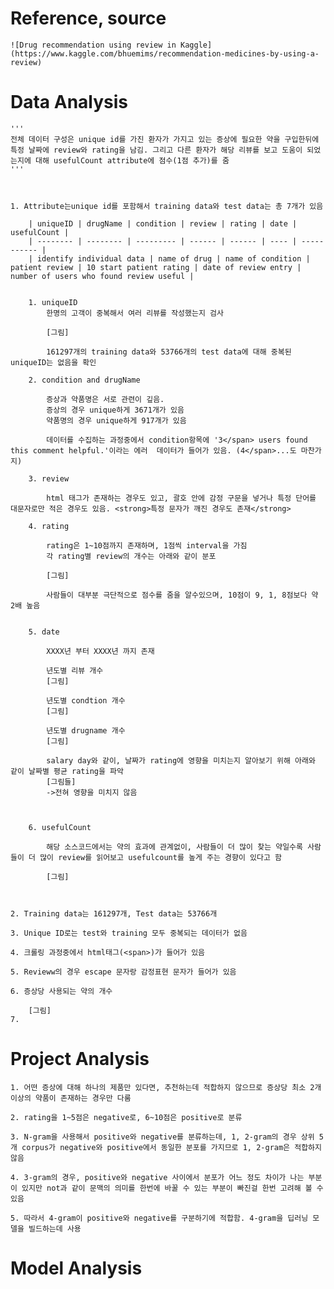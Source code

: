 # Reference, source
	![Drug recommendation using review in Kaggle](https://www.kaggle.com/bhuemims/recommendation-medicines-by-using-a-review)


# Data Analysis
	
	'''
	전체 데이터 구성은 unique id를 가진 환자가 가지고 있는 증상에 필요한 약을 구입한뒤에 특정 날짜에 review와 rating을 남김. 그리고 다른 환자가 해당 리뷰를 보고 도움이 되었는지에 대해 usefulCount attribute에 점수(1점 추가)를 줌
	'''



	1. Attribute는unique id를 포함해서 training data와 test data는 총 7개가 있음

		| uniqueID | drugName | condition | review | rating | date | usefulCount |
		| -------- | -------- | --------- | ------ | ------ | ---- | ----------- |
		| identify individual data | name of drug | name of condition | patient review | 10 start patient rating | date of review entry | number of users who found review useful |


		1. uniqueID
			한명의 고객이 중복해서 여러 리뷰를 작성했는지 검사

			[그림]

			161297개의 training data와 53766개의 test data에 대해 중복된 uniqueID는 없음을 확인

		2. condition and drugName

			증상과 약품명은 서로 관련이 깊음. 
			증상의 경우 unique하게 3671개가 있음
			약품명의 경우 unique하게 917개가 있음

			데이터를 수집하는 과정중에서 condition항목에 '3</span> users found this comment helpful.'이라는 에러  데이터가 들어가 있음. (4</span>...도 마찬가지)

		3. review

			html 태그가 존재하는 경우도 있고, 괄호 안에 감정 구문을 넣거나 특정 단어를 대문자로만 적은 경우도 있음. <strong>특정 문자가 깨진 경우도 존재</strong>

		4. rating
		
			rating은 1~10점까지 존재하며, 1점씩 interval을 가짐
			각 rating별 review의 개수는 아래와 같이 분포
		
			[그림]
			
			사람들이 대부분 극단적으로 점수를 줌을 알수있으며, 10점이 9, 1, 8점보다 약 2배 높음
			
			
		5. date
		
			XXXX년 부터 XXXX년 까지 존재
			
			년도별 리뷰 개수 
			[그림]
			
			년도별 condtion 개수
			[그림]
			
			년도별 drugname 개수
			[그림]
			
			salary day와 같이, 날짜가 rating에 영향을 미치는지 알아보기 위해 아래와 같이 날짜별 평균 rating을 파악
			[그림들]
			->전혀 영향을 미치지 않음
			
			
		
		6. usefulCount
			
			해당 소스코드에서는 약의 효과에 관계없이, 사람들이 더 많이 찾는 약일수록 사람들이 더 많이 review를 읽어보고 usefulcount를 높게 주는 경향이 있다고 함
			
			[그림]



	2. Training data는 161297개, Test data는 53766개

	3. Unique ID로는 test와 training 모두 중복되는 데이터가 없음

	4. 크롤링 과정중에서 html태그(<span>)가 들어가 있음

	5. Revieww의 경우 escape 문자랑 감정표현 문자가 들어가 있음
 
 	6. 증상당 사용되는 약의 개수

		[그림]
	7. 

# Project Analysis

	1. 어떤 증상에 대해 하나의 제품만 있다면, 추천하는데 적합하지 않으므로 증상당 최소 2개 이상의 약품이 존재하는 경우만 다룸

	2. rating을 1~5점은 negative로, 6~10점은 positive로 분류
	
	3. N-gram을 사용해서 positive와 negative를 분류하는데, 1, 2-gram의 경우 상위 5개 corpus가 negative와 positive에서 동일한 분포를 가지므로 1, 2-gram은 적합하지 않음
	
	4. 3-gram의 경우, positive와 negative 사이에서 분포가 어느 정도 차이가 나는 부분이 있지만 not과 같이 문맥의 의미를 한번에 바꿀 수 있는 부분이 빠진걸 한번 고려해 볼 수 있음
	
	5. 따라서 4-gram이 positive와 negative를 구분하기에 적합함. 4-gram을 딥러닝 모델을 빌드하는데 사용
	
	
	

# Model Analysis
